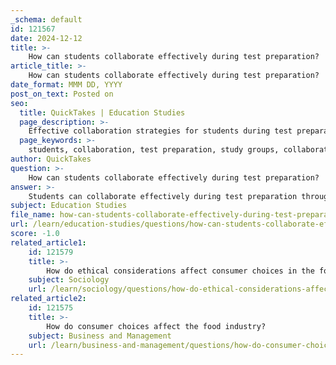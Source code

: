```yaml
---
_schema: default
id: 121567
date: 2024-12-12
title: >-
    How can students collaborate effectively during test preparation?
article_title: >-
    How can students collaborate effectively during test preparation?
date_format: MMM DD, YYYY
post_on_text: Posted on
seo:
  title: QuickTakes | Education Studies
  page_description: >-
    Effective collaboration strategies for students during test preparation, including forming study groups, engaging in collaborative learning, regular assessments, and using peer teaching methods.
  page_keywords: >-
    students, collaboration, test preparation, study groups, collaborative learning, peer teaching, structured collaboration, assessment, discussing concepts, planning, organization, collaborative testing
author: QuickTakes
question: >-
    How can students collaborate effectively during test preparation?
answer: >-
    Students can collaborate effectively during test preparation through various strategies that enhance their learning experience and foster a supportive environment. Here are some key methods:\n\n1. **Forming Study Groups**: Creating study groups of 4-6 members can balance diverse perspectives while maintaining manageable group dynamics. This size allows for effective communication and collaboration.\n\n2. **Collaborative Learning Techniques**: Engaging in collaborative learning activities, such as group discussions, peer teaching, and project-based learning, helps students work together towards common goals. Each member is responsible for contributing, which promotes shared responsibility and accountability.\n\n3. **Structured Collaboration**: Implementing structured collaboration techniques like Think-Pair-Share or Think-Write-Pair can facilitate focused discussions. Students can answer questions individually, then share their thoughts with a partner before discussing as a group.\n\n4. **Regular Assessment**: It is essential to regularly assess both the group's collective progress and individual learning curves. This evaluation helps identify strengths and weaknesses, boosting confidence and self-awareness among group members.\n\n5. **Discussing Difficult Concepts**: Students should discuss challenging topics and work through practice exams together. This collaborative effort not only aids understanding but also keeps members motivated and accountable.\n\n6. **Planning and Organization**: Planning study sessions early is crucial. Groups should decide on the content areas to focus on, create a list of likely test topics, and establish a study schedule that includes breaks to maintain productivity.\n\n7. **Utilizing Collaborative Testing**: Engaging in collaborative testing, where students first take a test individually and then retake it in small groups, can enhance understanding. Discussing questions and possible answers allows students to engage deeply with the content.\n\n8. **Peer Teaching**: Explaining concepts to peers can reinforce a student's understanding and help clarify difficult topics for others. This reciprocal teaching method is beneficial for all group members.\n\nBy employing these strategies, students can create a collaborative and effective study environment that not only prepares them for tests but also develops essential skills for future academic and professional endeavors.
subject: Education Studies
file_name: how-can-students-collaborate-effectively-during-test-preparation.md
url: /learn/education-studies/questions/how-can-students-collaborate-effectively-during-test-preparation
score: -1.0
related_article1:
    id: 121579
    title: >-
        How do ethical considerations affect consumer choices in the food industry?
    subject: Sociology
    url: /learn/sociology/questions/how-do-ethical-considerations-affect-consumer-choices-in-the-food-industry
related_article2:
    id: 121575
    title: >-
        How do consumer choices affect the food industry?
    subject: Business and Management
    url: /learn/business-and-management/questions/how-do-consumer-choices-affect-the-food-industry
---
```


&nbsp;